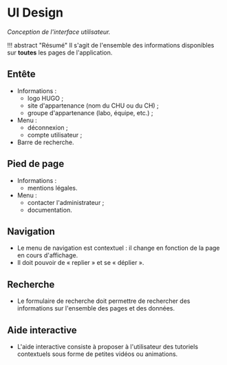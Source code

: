 # UI Design
_Conception de l'interface utilisateur._

!!! abstract "Résumé"
    Il s'agit de l'ensemble des informations disponibles sur __toutes__ les pages de l'application.

## Entête
- Informations :
    - logo HUGO ;
    - site d'appartenance (nom du CHU ou du CH) ;
    - groupe d'appartenance (labo, équipe, etc.) ;
- Menu :
    - déconnexion ;
    - compte utilisateur ;
- Barre de recherche.

## Pied de page
- Informations :
    - mentions légales.
- Menu :
    - contacter l'administrateur ;
    - documentation.

## Navigation
- Le menu de navigation est contextuel : il change en fonction de la page en cours d'affichage.
- Il doit pouvoir de « replier » et se « déplier ».

## Recherche
- Le formulaire de recherche doit permettre de rechercher des informations sur l'ensemble des pages et des données.

## Aide interactive
- L'aide interactive consiste à proposer à l'utilisateur des tutoriels contextuels sous forme de petites vidéos ou animations.
